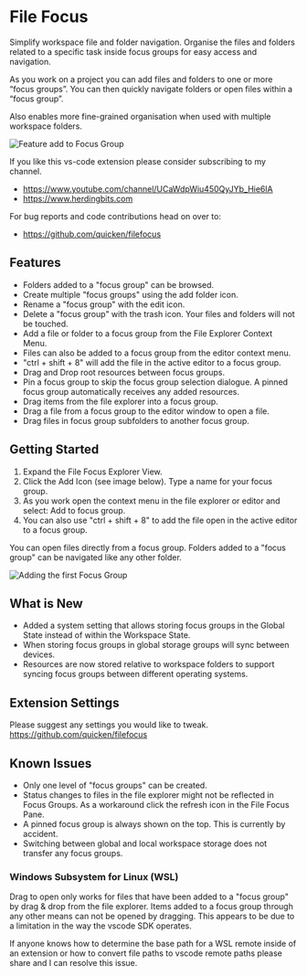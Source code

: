 # File Focus

Simplify workspace file and folder navigation. Organise the files and folders related to a specific task inside focus groups for easy access and navigation.

As you work on a project you can add files and folders to one or more “focus groups”. You can then quickly navigate folders or open files within a “focus group”.

Also enables more fine-grained organisation when used with multiple workspace folders.

![Feature add to Focus Group](https://github.com/quicken/filefocus/blob/master/resources/file-focus_demo.gif?raw=true)

If you like this vs-code extension please consider subscribing to my channel.

- https://www.youtube.com/channel/UCaWdpWiu450QyJYb_Hie6lA
- https://www.herdingbits.com

For bug reports and code contributions head on over to:

- https://github.com/quicken/filefocus

## Features

- Folders added to a "focus group" can be browsed.
- Create multiple "focus groups" using the add folder icon.
- Rename a "focus group" with the edit icon.
- Delete a "focus group" with the trash icon. Your files and folders will not be touched.
- Add a file or folder to a focus group from the File Explorer Context Menu.
- Files can also be added to a focus group from the editor context menu.
- "ctrl + shift + 8" will add the file in the active editor to a focus group.
- Drag and Drop root resources between focus groups.
- Pin a focus group to skip the focus group selection dialogue. A pinned focus group automatically receives any added resources.
- Drag items from the file explorer into a focus group.
- Drag a file from a focus group to the editor window to open a file.
- Drag files in focus group subfolders to another focus group.

## Getting Started

1. Expand the File Focus Explorer View.
2. Click the Add Icon (see image below). Type a name for your focus group.
3. As you work open the context menu in the file explorer or editor and select: Add to focus group.
4. You can also use "ctrl + shift + 8" to add the file open in the active editor to a focus group.

You can open files directly from a focus group. Folders added to a "focus group" can be navigated like any other folder.

![Adding the first Focus Group](https://github.com/quicken/filefocus/blob/master/resources/started.png?raw=true)

## What is New

- Added a system setting that allows storing focus groups in the Global State instead of within the Workspace State.
- When storing focus groups in global storage groups will sync between devices.
- Resources are now stored relative to workspace folders to support syncing focus groups between different operating systems.

## Extension Settings

Please suggest any settings you would like to tweak.
https://github.com/quicken/filefocus

## Known Issues

- Only one level of "focus groups" can be created.
- Status changes to files in the file explorer might not be reflected in Focus Groups. As a workaround click the refresh icon in the File Focus Pane.
- A pinned focus group is always shown on the top. This is currently by accident.
- Switching between global and local workspace storage does not transfer any focus groups.

### Windows Subsystem for Linux (WSL)

Drag to open only works for files that have been added to a "focus group" by drag & drop from the file explorer. Items added to a focus group
through any other means can not be opened by dragging. This appears to be due to a limitation in the way the vscode SDK operates.

If anyone knows how to determine the base path for a WSL remote inside of an extension or how to convert file paths to vscode remote paths please
share and I can resolve this issue.
